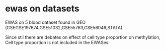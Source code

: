 # ewas on datasets
EWAS on 5 blood dataset found in GEO (GSEGSE197674,GSE51032,GSE55763,GSE56046,STATA)

Since stil there are debates on effect of cell type proportion on methylation, Cell type proportion is not included in the EWASes
